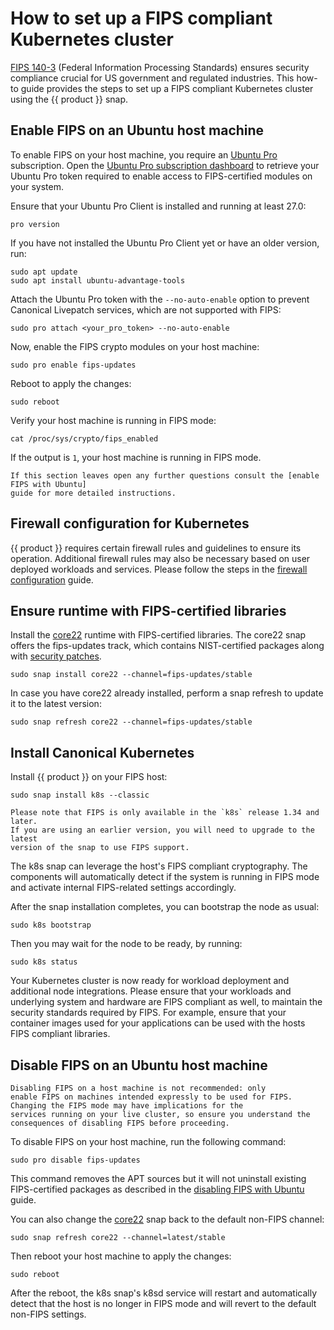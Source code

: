# How to set up a FIPS compliant Kubernetes cluster

[FIPS 140-3] (Federal Information Processing Standards) ensures security
compliance crucial for US government and regulated industries. This
how-to guide provides the steps to set up a FIPS compliant Kubernetes
cluster using the {{ product }} snap.

## Enable FIPS on an Ubuntu host machine

To enable FIPS on your host machine, you require an [Ubuntu Pro] subscription.
Open the [Ubuntu Pro subscription dashboard] to retrieve your Ubuntu Pro token
required to enable access to FIPS-certified modules on your system.

Ensure that your Ubuntu Pro Client is installed and running at
least 27.0:

```
pro version
```

If you have not installed the Ubuntu Pro Client yet or have an older version,
run:

```
sudo apt update
sudo apt install ubuntu-advantage-tools
```

Attach the Ubuntu Pro token with the `--no-auto-enable` option to prevent
Canonical Livepatch services, which are not supported with FIPS:

```
sudo pro attach <your_pro_token> --no-auto-enable
```

Now, enable the FIPS crypto modules on your host machine:

```
sudo pro enable fips-updates
```

Reboot to apply the changes: 

```
sudo reboot
```

Verify your host machine is running in FIPS mode:

```
cat /proc/sys/crypto/fips_enabled
```

If the output is `1`, your host machine is running in FIPS mode.

``` {note}
If this section leaves open any further questions consult the [enable FIPS with Ubuntu]
guide for more detailed instructions.
```

## Firewall configuration for Kubernetes

{{ product }} requires certain firewall rules and guidelines to
ensure its operation. Additional firewall rules may also be necessary based on
user deployed workloads and services. Please follow the steps in the 
[firewall configuration] guide.

## Ensure runtime with FIPS-certified libraries

Install the [core22] runtime with FIPS-certified libraries. The core22 snap
offers the fips-updates track, which contains NIST-certified packages along
with [security patches].

```
sudo snap install core22 --channel=fips-updates/stable
```

In case you have core22 already installed, perform a snap refresh to update it
to the latest version:

```
sudo snap refresh core22 --channel=fips-updates/stable
```

## Install Canonical Kubernetes

Install {{ product }} on your FIPS host:

```
sudo snap install k8s --classic
```

```{note}
Please note that FIPS is only available in the `k8s` release 1.34 and later.
If you are using an earlier version, you will need to upgrade to the latest
version of the snap to use FIPS support.
```

The k8s snap can leverage the host's FIPS compliant
cryptography. The components will automatically detect if the system is
running in FIPS mode and activate internal FIPS-related settings
accordingly.

After the snap installation completes, you can bootstrap the node as usual:

```
sudo k8s bootstrap
```

Then you may wait for the node to be ready, by running:

```
sudo k8s status
```

Your Kubernetes cluster is now ready for workload deployment and
additional node integrations. Please ensure that your workloads and
underlying system and hardware are FIPS compliant as well, to
maintain the security standards required by FIPS. For example,
ensure that your container images used for your applications can
be used with the hosts FIPS compliant libraries. 


## Disable FIPS on an Ubuntu host machine

```{warning}
Disabling FIPS on a host machine is not recommended: only
enable FIPS on machines intended expressly to be used for FIPS.
Changing the FIPS mode may have implications for the
services running on your live cluster, so ensure you understand the
consequences of disabling FIPS before proceeding.
```

To disable FIPS on your host machine, run the following command:

```
sudo pro disable fips-updates
```

This command removes the APT sources but it will not uninstall
existing FIPS-certified packages as
described in the [disabling FIPS with Ubuntu] guide.

You can also change the [core22] snap back to the default
non-FIPS channel:

```
sudo snap refresh core22 --channel=latest/stable
```

Then reboot your host machine to apply the changes:

```
sudo reboot
```

After the reboot, the k8s snap's k8sd service will restart and
automatically detect that the host is no longer in FIPS mode
and will revert to the default non-FIPS settings.

<!-- LINKS -->
[FIPS 140-3]: https://csrc.nist.gov/pubs/fips/140-3/final
[Ubuntu Pro]: https://ubuntu.com/pro
[Ubuntu Pro subscription dashboard]: https://ubuntu.com/pro/dashboard
<!-- markdownlint-disable MD053 -->
[enable FIPS with Ubuntu]: https://ubuntu.com/tutorials/using-the-ubuntu-pro-client-to-enable-fips#1-overview
<!-- markdownlint-enable MD053 -->
[firewall configuration]: ../networking/ufw
[core22]: https://snapcraft.io/core22
[security patches]: <https://ubuntu.com/security/certifications/docs/16-18/fips-updates>
[disabling FIPS with Ubuntu]: https://documentation.ubuntu.com/pro-client/en/latest/howtoguides/enable_fips/#how-to-disable-fips